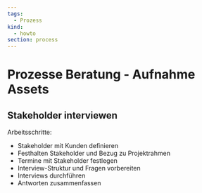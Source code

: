 ```yaml
---
tags:
  - Prozess
kind:
  - howto
section: process
---
```

# Prozesse Beratung - Aufnahme Assets

## Stakeholder interviewen

Arbeitsschritte:

* Stakeholder mit Kunden definieren
* Festhalten Stakeholder und Bezug zu Projektrahmen
* Termine mit Stakeholder festlegen
* Interview-Struktur und Fragen vorbereiten
* Interviews durchführen
* Antworten zusammenfassen
